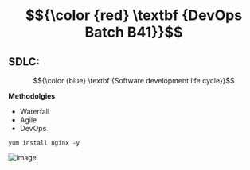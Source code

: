 # $${\color {red} \textbf {DevOps Batch B41}}$$

## SDLC: 
$${\color {blue} \textbf {Software development life cycle}}$$

**Methodolgies**
- Waterfall
- Agile
- DevOps

````
yum install nginx -y
````
![image](https://github.com/user-attachments/assets/58122738-c90c-4f4e-a400-90b0c291fa0e)
